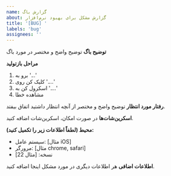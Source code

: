 ```yaml
---
name: گزارش باگ
about: گزارش مشکل برای بهبود نرم‌افزار
title: '[BUG] '
labels: 'bug'
assignees: ''
---
```


**توضیح باگ**
توضیح واضح و مختصر در مورد باگ

**مراحل بازتولید**
1. برو به '...'
2. کلیک کن روی '....'
3. اسکرول کن به '....'
4. مشاهده خطا

**رفتار مورد انتظار**
توضیح واضح و مختصر از آنچه انتظار داشتید اتفاق بیفتد.

**اسکرین‌شات‌ها**
در صورت امکان، اسکرین‌شات اضافه کنید.

**محیط (لطفاً اطلاعات زیر را تکمیل کنید):**
 - سیستم عامل: [مثال iOS]
 - مرورگر: [مثال chrome, safari]
 - نسخه: [مثال 22]

**اطلاعات اضافی**
هر اطلاعات دیگری در مورد مشکل اینجا اضافه کنید.